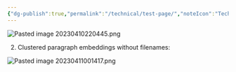 ```yaml
---
{"dg-publish":true,"permalink":"/technical/test-page/","noteIcon":"Technical","created":"2023-04-30T20:33:59.762+02:00","updated":"2023-06-04T16:53:19.851+02:00"}
---
```




![Pasted image 20230410220445.png](/img/user/resources/Pictures/Pasted%20image%2020230410220445.png)

2. Clustered paragraph embeddings without filenames:

![Pasted image 20230411001417.png](/img/user/resources/Pictures/Pasted%20image%2020230411001417.png)
